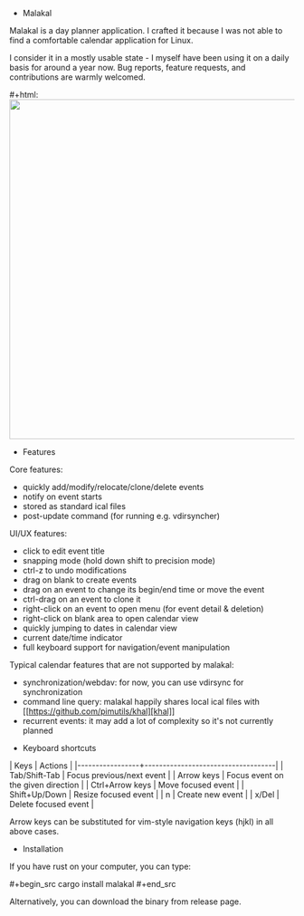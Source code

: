 * Malakal

Malakal is a day planner application. I crafted it because I was not able to find a comfortable calendar application for Linux.

I consider it in a mostly usable state - I myself have been using it on a daily basis for around a year now. Bug reports, feature requests, and contributions are warmly welcomed.

#+html: <img src="asset/screenshot.png" width="600"/>

* Features

Core features:

- quickly add/modify/relocate/clone/delete events
- notify on event starts
- stored as standard ical files
- post-update command (for running e.g. vdirsyncher)

UI/UX features:

- click to edit event title
- snapping mode (hold down shift to precision mode)
- ctrl-z to undo modifications
- drag on blank to create events
- drag on an event to change its begin/end time or move the event
- ctrl-drag on an event to clone it
- right-click on an event to open menu (for event detail & deletion)
- right-click on blank area to open calendar view
- quickly jumping to dates in calendar view
- current date/time indicator
- full keyboard support for navigation/event manipulation

Typical calendar features that are not supported by malakal:

- synchronization/webdav: for now, you can use vdirsync for synchronization
- command line query: malakal happily shares local ical files with [[https://github.com/pimutils/khal][khal]]
- recurrent events: it may add a lot of complexity so it's not currently planned

* Keyboard shortcuts

| Keys            | Actions                            |
|-----------------+------------------------------------|
| Tab/Shift-Tab   | Focus previous/next event     |
| Arrow keys      | Focus event on the given direction |
| Ctrl+Arrow keys | Move focused event                 |
| Shift+Up/Down   | Resize focused event               |
| n               | Create new event                   |
| x/Del           | Delete focused event               |

Arrow keys can be substituted for vim-style navigation keys (hjkl) in all above cases.

* Installation

If you have rust on your computer, you can type:

#+begin_src
cargo install malakal
#+end_src

Alternatively, you can download the binary from release page.
